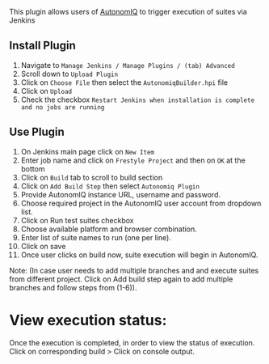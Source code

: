 This plugin allows users of [AutonomIQ](https://saucelabs.com/platform/low-code-testing) to trigger execution of suites via Jenkins

## Install Plugin

1. Navigate to `Manage Jenkins / Manage Plugins / (tab) Advanced`
2. Scroll down to `Upload Plugin`
3. Click on `Choose File` then select the `AutonomiqBuilder.hpi` file
4. Click on `Upload`
5. Check the checkbox `Restart Jenkins when installation is complete and no jobs are running`

## Use Plugin

1. On Jenkins main page click on `New Item`
2. Enter job name and click on `Frestyle Project` and then on `OK` at the bottom
3. Click on `Build` tab to scroll to build section
4. Click on `Add Build Step` then select `Autonomiq Plugin`
5. Provide AutonomIQ instance URL, username and password.
6. Choose required project in the AutonomIQ user account from dropdown list.
7. Click on Run test suites checkbox
8. Choose available platform and browser combination.
9. Enter list of suite names to run (one per line).
10. Click on save
11. Once user clicks on build now, suite execution will begin in AutonomIQ.

Note: (In case user needs to add multiple branches and and execute suites from different project. Click on Add build step again to add multiple branches and follow steps from (1-6)).

# View execution status:

Once the execution is completed, in order to view the status of execution.
Click on corresponding build > Click on console output.
